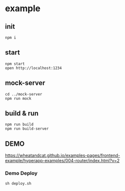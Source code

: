 # example


## init

```
npm i
```

## start

```
npm start
open http://localhost:1234
```

## mock-server

```
cd ../mock-server
npm run mock
```

## build & run

```
npm run build
npm run build-server
```

## DEMO
https://wheatandcat.github.io/examples-pages/frontend-example/hyperapp-examples/004-router/index.html?v=2

### Demo Deploy

```
sh deploy.sh
```
